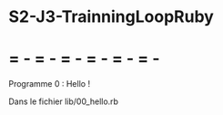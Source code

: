 # S2-J3-TrainningLoopRuby
# = - = - = - = - = - = -

Programme 0 : Hello !

Dans le fichier lib/00_hello.rb

